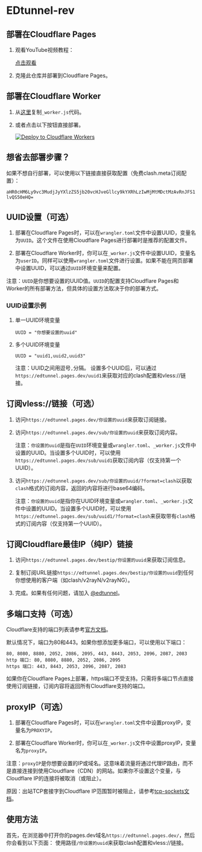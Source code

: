 # EDtunnel-rev

## 部署在Cloudflare Pages

1. 观看YouTube视频教程：

   [点击观看](https://www.youtube.com/watch?v=8I-yTNHB0aw)

2. 克隆此仓库并部署到Cloudflare Pages。

## 部署在Cloudflare Worker

1. 从[这里](https://github.com/EDtunnel-rev/EDtunnel-rev/blob/main/_worker.js)复制`_worker.js`代码。

2. 或者点击以下按钮直接部署。

   [![Deploy to Cloudflare Workers](https://deploy.workers.cloudflare.com/button)](https://deploy.workers.cloudflare.com/?url=https://github.com/EDtunnel-rev/EDtunnel-rev)

## 想省去部署步骤？

如果不想自行部署，可以使用以下链接直接获取配置（免费clash.meta订阅配置）：

`aHR0cHM6Ly9vc3MudjJyYXlzZS5jb20vcHJveGllcy9kYXRhLzIwMjMtMDctMzAvRnJFS1lvQS50eHQ=`

## UUID设置（可选）

1. 部署在Cloudflare Pages时，可以在`wrangler.toml`文件中设置UUID，变量名为`UUID`。这个文件在使用Cloudflare Pages进行部署时是推荐的配置文件。

2. 部署在Cloudflare Worker时，你可以在`_worker.js`文件中设置UUID，变量名为`userID`。同样可以使用`wrangler.toml`文件进行设置。如果不能在网页部署中设置UUID，可以通过`UUID`环境变量来配置。

注意：`UUID`是你想要设置的UUID值。`UUID`的配置支持Cloudflare Pages和Worker的所有部署方法，但具体的设置方法取决于你的部署方式。

### UUID设置示例

1. 单一UUID环境变量

   ```environment
   UUID = "你想要设置的uuid"
   ```

2. 多个UUID环境变量

   ```environment
   UUID = "uuid1,uuid2,uuid3"
   ```

   注意：UUID之间用逗号`,`分隔。
   设置多个UUID后，可以通过`https://edtunnel.pages.dev/uuid1`来获取对应的clash配置和vless://链接。

## 订阅vless://链接（可选）

1. 访问`https://edtunnel.pages.dev/你设置的uuid`来获取订阅链接。

2. 访问`https://edtunnel.pages.dev/sub/你设置的uuid`来获取订阅内容。

   注意：`你设置的uuid`是指在`UUID`环境变量或`wrangler.toml`、`_worker.js`文件中设置的UUID。当设置多个UUID时，可以使用`https://edtunnel.pages.dev/sub/uuid1`获取订阅内容（仅支持第一个UUID）。

3. 访问`https://edtunnel.pages.dev/sub/你设置的uuid/?format=clash`以获取`clash`格式的订阅内容，返回的内容将进行base64编码。

   注意：`你设置的uuid`是指你在UUID环境变量或`wrangler.toml`、`_worker.js`文件中设置的UUID。当设置多个UUID时，可以使用`https://edtunnel.pages.dev/sub/uuid1/?format=clash`来获取带有`clash`格式的订阅内容（仅支持第一个UUID）。

## 订阅Cloudflare最佳IP（纯IP）链接

1. 访问`https://edtunnel.pages.dev/bestip/你设置的uuid`来获取订阅信息。

2. 复制订阅URL链接`https://edtunnel.pages.dev/bestip/你设置的uuid`到任何你想使用的客户端（如clash/v2rayN/v2rayNG）。

3. 完成。如果有任何问题，请加入 [@edtunnel](https://t.me/edtunnel)。

## 多端口支持（可选）

   <!-- let portArray_http = [80, 8080, 8880, 2052, 2086, 2095];
	let portArray_https = [443, 8443, 2053, 2096, 2087, 2083]; -->

Cloudflare支持的端口列表请参考[官方文档](https://developers.cloudflare.com/cloudflare-one/connections/connect-apps/ports)。

默认情况下，端口为80和443。如果你想添加更多端口，可以使用以下端口：

```text
80, 8080, 8880, 2052, 2086, 2095, 443, 8443, 2053, 2096, 2087, 2083
http 端口: 80, 8080, 8880, 2052, 2086, 2095
https 端口: 443, 8443, 2053, 2096, 2087, 2083
```

如果你在Cloudflare Pages上部署，https端口不受支持。只需将多端口节点直接使用订阅链接，订阅内容将返回所有Cloudflare支持的端口。

## proxyIP（可选）

1. 部署在Cloudflare Pages时，可以在`wrangler.toml`文件中设置proxyIP，变量名为`PROXYIP`。

2. 部署在Cloudflare Worker时，你可以在`_worker.js`文件中设置proxyIP，变量名为`proxyIP`。

注意：`proxyIP`是你想要设置的IP或域名。这意味着流量将通过代理IP路由，而不是直接连接到使用Cloudflare（CDN）的网站。如果你不设置这个变量，与Cloudflare IP的连接将被取消（或阻止）。

原因：出站TCP套接字到Cloudflare IP范围暂时被阻止，请参考[tcp-sockets文档](https://developers.cloudflare.com/workers/runtime-apis/tcp-sockets/#considerations)。

## 使用方法

首先，在浏览器中打开你的pages.dev域名`https://edtunnel.pages.dev/`，然后你会看到以下页面：
使用路径`/你设置的uuid`来获取clash配置和vless://链接。
